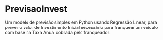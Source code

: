 # PrevisaoInvest
Um modelo de previsão simples em Python usando Regressão Linear, para prever o valor de Investimento Inicial necessário para franquear um veículo com base na Taxa Anual cobrada pelo franqueador.
